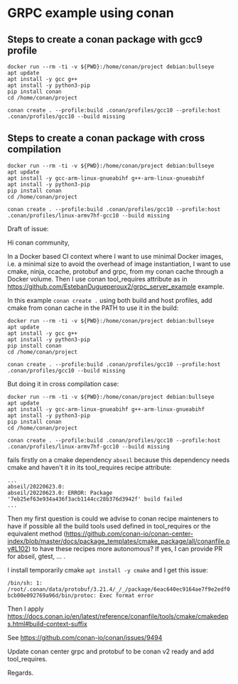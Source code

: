 # GRPC example using conan

## Steps to create a conan package with gcc9 profile

```
docker run --rm -ti -v ${PWD}:/home/conan/project debian:bullseye
apt update
apt install -y gcc g++
apt install -y python3-pip
pip install conan
cd /home/conan/project

conan create . --profile:build .conan/profiles/gcc10 --profile:host .conan/profiles/gcc10 --build missing
```

## Steps to create a conan package with cross compilation

```
docker run --rm -ti -v ${PWD}:/home/conan/project debian:bullseye
apt update
apt install -y gcc-arm-linux-gnueabihf g++-arm-linux-gnueabihf
apt install -y python3-pip
pip install conan
cd /home/conan/project

conan create . --profile:build .conan/profiles/gcc10 --profile:host .conan/profiles/linux-armv7hf-gcc10 --build missing
```

Draft of issue:

Hi conan community,

In a Docker based CI context where I want to use minimal Docker images, i.e. a minimal size to avoid the overhead of image instantiation, I want to use cmake, ninja, ccache, protobuf and grpc, from my conan cache through a Docker volume.
Then I use conan tool_requires attribute as in https://github.com/EstebanDugueperoux2/grpc_server_example example.

In this example `conan create .` using both build and host profiles, add cmake from conan cache in the PATH to use it in the build:

```
docker run --rm -ti -v ${PWD}:/home/conan/project debian:bullseye
apt update
apt install -y gcc g++
apt install -y python3-pip
pip install conan
cd /home/conan/project

conan create . --profile:build .conan/profiles/gcc10 --profile:host .conan/profiles/gcc10 --build missing
```

But doing it in cross compilation case:

```
docker run --rm -ti -v ${PWD}:/home/conan/project debian:bullseye
apt update
apt install -y gcc-arm-linux-gnueabihf g++-arm-linux-gnueabihf
apt install -y python3-pip
pip install conan
cd /home/conan/project

conan create . --profile:build .conan/profiles/gcc10 --profile:host .conan/profiles/linux-armv7hf-gcc10 --build missing
```

fails firstly on a cmake dependency `abseil` because this dependency needs cmake and haven't it in its tool_requires recipe attribute:

```
...
abseil/20220623.0: 
abseil/20220623.0: ERROR: Package '7eb25ef63e934a436f3acb1144cc28b376d3942f' build failed
...
```

Then my first question is could we advise to conan recipe mainteners to have if possible all the build tools used defined in tool_requires or the equivalent method (https://github.com/conan-io/conan-center-index/blob/master/docs/package_templates/cmake_package/all/conanfile.py#L102) to have these recipes more autonomous?
If yes, I can provide PR for abseil, gtest, ... .

I install temporarily cmake `apt install -y cmake` and I get this issue:

`/bin/sh: 1: /root/.conan/data/protobuf/3.21.4/_/_/package/6eac640ec9164ae7f9e2edf0bcb00e092769a96d/bin/protoc: Exec format error`

Then I apply https://docs.conan.io/en/latest/reference/conanfile/tools/cmake/cmakedeps.html#build-context-suffix

See https://github.com/conan-io/conan/issues/9494

Update conan center grpc and protobuf to be conan v2 ready and add tool_requires.

Regards.
